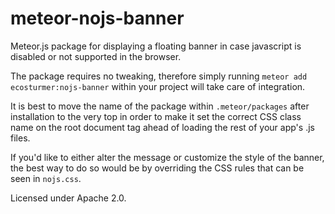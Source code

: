 # meteor-nojs-banner
Meteor.js package for displaying a floating banner
in case javascript is disabled or not supported in the browser.

The package requires no tweaking, therefore simply running
`meteor add ecosturmer:nojs-banner` within your project
will take care of integration.

It is best to move the name of the package within
`.meteor/packages` after installation to the very top in order to make it set
the correct CSS class name on the root document tag ahead of loading
the rest of your app's .js files.

If you'd like to either alter the message or customize the style of the banner,
the best way to do so would be by overriding the CSS rules that can be seen in
`nojs.css`.

Licensed under Apache 2.0.
